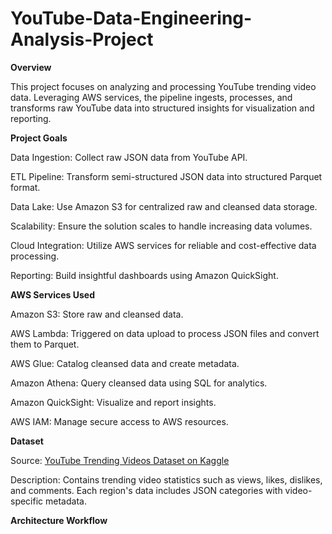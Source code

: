 # YouTube-Data-Engineering-Analysis-Project
**Overview**

This project focuses on analyzing and processing YouTube trending video data. Leveraging AWS services, the pipeline ingests, processes, and transforms raw YouTube data into structured insights for visualization and reporting.

**Project Goals**

Data Ingestion: Collect raw JSON data from YouTube API.

ETL Pipeline: Transform semi-structured JSON data into structured Parquet format.

Data Lake: Use Amazon S3 for centralized raw and cleansed data storage.

Scalability: Ensure the solution scales to handle increasing data volumes.

Cloud Integration: Utilize AWS services for reliable and cost-effective data processing.

Reporting: Build insightful dashboards using Amazon QuickSight.

**AWS Services Used**

Amazon S3: Store raw and cleansed data.

AWS Lambda: Triggered on data upload to process JSON files and convert them to Parquet.

AWS Glue: Catalog cleansed data and create metadata.

Amazon Athena: Query cleansed data using SQL for analytics.

Amazon QuickSight: Visualize and report insights.

AWS IAM: Manage secure access to AWS resources.


**Dataset**

Source: [YouTube Trending Videos Dataset on Kaggle](https://www.kaggle.com/datasets/datasnaek/youtube-new/data)

Description: Contains trending video statistics such as views, likes, dislikes, and comments. Each region's data includes JSON categories with video-specific metadata.


**Architecture Workflow**

